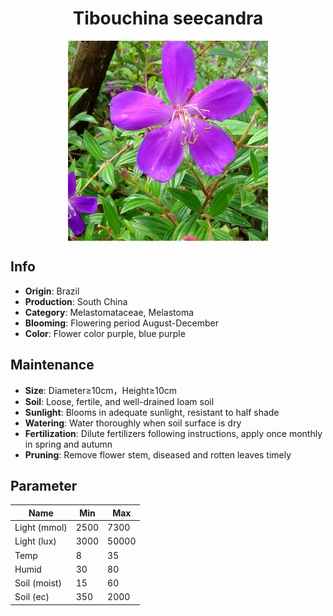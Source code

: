<h1 align='center'>Tibouchina seecandra</h1>
<p align="center">
    <img 
        align='center'
        width='320'
        src="../images/tibouchina seecandra.png" 
        alt='Tibouchina seecandra' />
</p>

## Info

 - **Origin**: Brazil
 - **Production**: South China
 - **Category**: Melastomataceae, Melastoma
 - **Blooming**: Flowering period August-December
 - **Color**: Flower color purple, blue purple

## Maintenance

 - **Size**: Diameter≥10cm，Height≥10cm
 - **Soil**: Loose, fertile, and well-drained loam soil
 - **Sunlight**: Blooms in adequate sunlight, resistant to half shade
 - **Watering**: Water thoroughly when soil surface is dry
 - **Fertilization**: Dilute fertilizers following instructions, apply once monthly in spring and autumn
 - **Pruning**: Remove flower stem, diseased and rotten leaves timely

## Parameter

| Name         | Min  | Max   |
|--------------|------|-------|
| Light (mmol) | 2500 | 7300  |
| Light (lux)  | 3000 | 50000 |
| Temp         | 8    | 35    |
| Humid        | 30   | 80    |
| Soil (moist) | 15   | 60    |
| Soil (ec)    | 350  | 2000  |